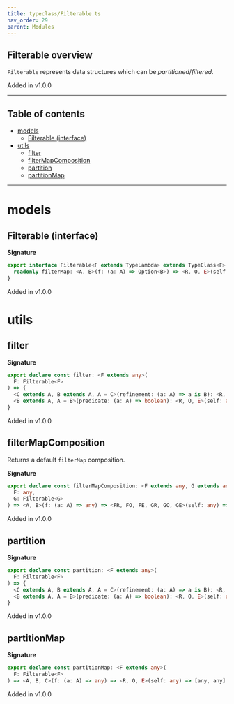 ```yaml
---
title: typeclass/Filterable.ts
nav_order: 29
parent: Modules
---
```


## Filterable overview

`Filterable` represents data structures which can be _partitioned_/_filtered_.

Added in v1.0.0

---

<h2 class="text-delta">Table of contents</h2>

- [models](#models)
  - [Filterable (interface)](#filterable-interface)
- [utils](#utils)
  - [filter](#filter)
  - [filterMapComposition](#filtermapcomposition)
  - [partition](#partition)
  - [partitionMap](#partitionmap)

---

# models

## Filterable (interface)

**Signature**

```ts
export interface Filterable<F extends TypeLambda> extends TypeClass<F> {
  readonly filterMap: <A, B>(f: (a: A) => Option<B>) => <R, O, E>(self: Kind<F, R, O, E, A>) => Kind<F, R, O, E, B>
}
```

Added in v1.0.0

# utils

## filter

**Signature**

```ts
export declare const filter: <F extends any>(
  F: Filterable<F>
) => {
  <C extends A, B extends A, A = C>(refinement: (a: A) => a is B): <R, O, E>(self: any) => any
  <B extends A, A = B>(predicate: (a: A) => boolean): <R, O, E>(self: any) => any
}
```

Added in v1.0.0

## filterMapComposition

Returns a default `filterMap` composition.

**Signature**

```ts
export declare const filterMapComposition: <F extends any, G extends any>(
  F: any,
  G: Filterable<G>
) => <A, B>(f: (a: A) => any) => <FR, FO, FE, GR, GO, GE>(self: any) => any
```

Added in v1.0.0

## partition

**Signature**

```ts
export declare const partition: <F extends any>(
  F: Filterable<F>
) => {
  <C extends A, B extends A, A = C>(refinement: (a: A) => a is B): <R, O, E>(self: any) => [any, any]
  <B extends A, A = B>(predicate: (a: A) => boolean): <R, O, E>(self: any) => [any, any]
}
```

Added in v1.0.0

## partitionMap

**Signature**

```ts
export declare const partitionMap: <F extends any>(
  F: Filterable<F>
) => <A, B, C>(f: (a: A) => any) => <R, O, E>(self: any) => [any, any]
```

Added in v1.0.0
